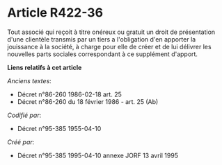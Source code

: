 # Article R422-36

Tout associé qui reçoit à titre onéreux ou gratuit un droit de présentation d'une clientèle transmis par un tiers a
l'obligation d'en apporter la jouissance à la société, à charge pour elle de créer et de lui délivrer les nouvelles parts
sociales correspondant à ce supplément d'apport.

**Liens relatifs à cet article**

_Anciens textes_:

  - Décret n°86-260 1986-02-18 art. 25
  - Décret n°86-260 du 18 février 1986 - art. 25 (Ab)

_Codifié par_:

  - Décret n°95-385 1955-04-10

_Créé par_:

  - Décret n°95-385 1995-04-10 annexe JORF 13 avril 1995
